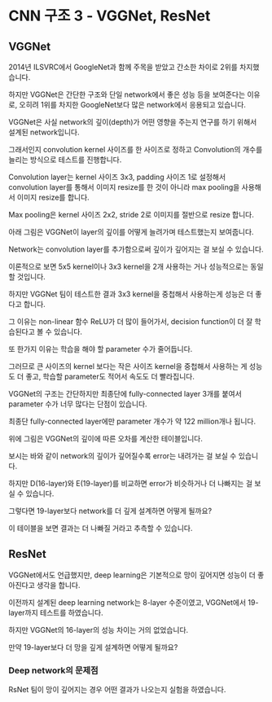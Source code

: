 # CNN 구조 3 - VGGNet, ResNet

## VGGNet
2014년 ILSVRC에서 GoogleNet과 함께 주목을 받았고 간소한 차이로 2위를 차지했습니다.

하지만 VGGNet은 간단한 구조와 단일 network에서 좋은 성능 등을 보여준다는 이유로, 오히려 1위를 차지한 GoogleNet보다 많은 network에서 응용되고 있습니다.

VGGNet은 사실 network의 깊이(depth)가 어떤 영향을 주는지 연구를 하기 위해서 설계된 network입니다.

그래서인지 convolution kernel 사이즈를 한 사이즈로 정하고 Convolution의 개수를 늘리는 방식으로 테스트를 진행합니다.

Convolution layer는 kernel 사이즈 3x3, padding 사이즈 1로 설정해서 convolution layer를 통해서 이미지 resize를 한 것이 아니라 max pooling을 사용해서 이미지 resize를 합니다.

Max pooling은 kernel 사이즈 2x2, stride 2로 이미지를 절반으로 resize 합니다.

아래 그림은 VGGNet이 layer의 깊이를 어떻게 늘려가며 테스트했는지 보여줍니다.

Network는 convolution layer를 추가함으로써 깊이가 깊어지는 걸 보실 수 있습니다.

이론적으로 보면 5x5 kernel이나 3x3 kernel을 2개 사용하는 거나 성능적으로는 동일할 것입니다.

하지만 VGGNet 팀이 테스트한 결과 3x3 kernel을 중첩해서 사용하는게 성능은 더 좋다고 합니다.

그 이유는 non-linear 함수 ReLU가 더 많이 들어가서, decision function이 더 잘 학습된다고 볼 수 있습니다.

또 한가지 이유는 학습을 해야 할 parameter 수가 줄어듭니다.

그러므로 큰 사이즈의 kernel 보다는 작은 사이즈 kernel을 중첩해서 사용하는 게 성능도 더 좋고, 학습할 parameter도 적어서 속도도 더 빨라집니다.

VGGNet의 구조는 간단하지만 최종단에 fully-connected layer 3개를 붙여서 parameter 수가 너무 많다는 단점이 있습니다.

최종단 fully-connected layer에만 parameter 개수가 약 122 million개나 됩니다.

위에 그림은 VGGNet의 깊이에 따른 오차를 계산한 테이블입니다.

보시는 바와 같이 network의 깊이가 깊어질수록 error는 내려가는 걸 보실 수 있습니다.

하지만 D(16-layer)와 E(19-layer)를 비교하면 error가 비슷하거나 더 나빠지는 걸 보실 수 있습니다.

그렇다면 19-layer보다 network를 더 깊게 설계하면 어떻게 될까요?

이 테이블을 보면 결과는 더 나빠질 거라고 추측할 수 있습니다.

## ResNet

VGGNet에서도 언급했지만, deep learning은 기본적으로 망이 깊어지면 성능이 더 좋아진다고 생각을 합니다.

이전까지 설계된 deep learning network는 8-layer 수준이였고, VGGNet에서 19-layer까지 테스트를 하였습니다.

하지만 VGGNet의 16-layer의 성능 차이는 거의 없었습니다.

만약 19-layer보다 더 망을 깊게 설계하면 어떻게 될까요?

### Deep network의 문제점

RsNet 팀이 망이 깊어지는 경우 어떤 결과가 나오는지 실험을 하였습니다.

